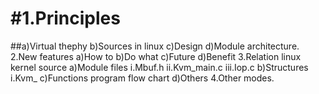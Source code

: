 

#1.Principles
===============
##a)Virtual thephy
b)Sources in linux
c)Design 
d)Module architecture.
2.New features
a)How to 
b)Do what
c)Future
d)Benefit
3.Relation linux kernel source
a)Module files
i.Mbuf.h
ii.Kvm_main.c
iii.Iop.c
b)Structures
i.Kvm_
c)Functions program flow chart
d)Others
4.Other modes.